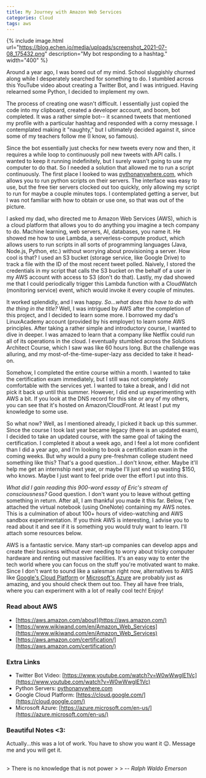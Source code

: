 ```yaml
---
title: My Journey with Amazon Web Services
categories: Cloud
tags: aws
---
```

{% include image.html url="https://blog.echen.io/media/uploads/screenshot_2021-07-08_175432.png" description="My bot responding to a hashtag." width="400" %}


Around a year ago, I was bored out of my mind. School sluggishly churned along while I desperately searched for something to do. I stumbled across this YouTube video about creating a Twitter Bot, and I was intrigued. Having relearned some Python, I decided to implement my own.

The process of creating one wasn't difficult. I essentially just copied the code into my clipboard, created a developer account, and boom, bot completed. It was a rather simple bot-- it scanned tweets that mentioned my profile with a particular hashtag and responded with a corny message. I contemplated making it "naughty," but I ultimately decided against it, since some of my teachers follow me (I know, so famous).

Since the bot essentially just checks for new tweets every now and then, it requires a while loop to continuously poll new tweets with API calls. I wanted to keep it running indefinitely, but I surely wasn't going to use my computer to do that. So I needed a solution that allowed me to run a script continuously. The first place I looked to was [pythonanywhere.com](https://www.pythonanywhere.com/), which allows you to run python scripts on their servers. The interface was easy to use, but the free tier servers clocked out too quickly, only allowing my script to run for maybe a couple minutes tops. I contemplated getting a server, but I was not familiar with how to obtain or use one, so that was out of the picture.

I asked my dad, who directed me to Amazon Web Services (AWS), which is a cloud platform that allows you to do anything you imagine a tech company to do. Machine learning, web servers, AI, databases, you name it. He showed me how to use Lambda, a serverless-compute product, which allows users to run scripts in all sorts of programming languages (Java, Node.js, Python, etc.) without worrying about provisioning a server. How cool is that? I used an S3 bucket (storage service, like Google Drive) to track a file with the ID of the most recent tweet polled. Naively, I stored the credentials in my script that calls the S3 bucket on the behalf of a user in my AWS account with access to S3 (don't do that). Lastly, my dad showed me that I could periodically trigger this Lambda function with a CloudWatch (monitoring service) event, which would invoke it every couple of minutes.

It worked splendidly, and I was happy. *So...what does this have to do with the thing in the title?* Well, I was intrigued by AWS after the completion of this project, and I decided to learn some more. I borrowed my dad's LinuxAcademy account (provided by his employer) to learn some AWS principles. After taking a rather simple and introductory course, I wanted to dive in deeper. I was amazed to learn that a company like Netflix could run all of its operations in the cloud. I eventually stumbled across the Solutions Architect Course, which I saw was like 60 hours long. But the challenge was alluring, and my most-of-the-time-super-lazy ass decided to take it head-on.

Somehow, I completed the entire course within a month. I wanted to take the certification exam immediately, but I still was not completely comfortable with the services yet. I wanted to take a break, and I did not pick it back up until this summer. However, I did end up experimenting with AWS a bit. If you look at the DNS record for this site or any of my others, you can see that it's hosted on Amazon/CloudFront. At least I put my knowledge to some use.

So what now? Well, as I mentioned already, I picked it back up this summer. Since the course I took last year became legacy (there is an updated exam), I decided to take an updated course, with the same goal of taking the certification. I completed it about a week ago, and I feel a lot more confident than I did a year ago, and I'm looking to book a certification exam in the coming weeks. But why would a puny pre-freshman college student need something like this? That's a good question...I don't know, either. Maybe it'll help me get an internship next year, or maybe I'll just end up wasting $150, who knows. Maybe I just want to feel pride over the effort I put into this.

*What did I gain reading this 900-word essay of Eric's stream of consciousness?* Good question. I don't want you to leave without getting something in return. After all, I am thankful you made it this far. Below, I've attached the virtual notebook (using OneNote) containing my AWS notes. This is a culmination of about 100+ hours of video-watching and AWS sandbox experimentation. If you think AWS is interesting, I advise you to read about it and see if it is something you would truly want to learn. I'll attach some resources below.

AWS is a fantastic service. Many start-up companies can develop apps and create their business without ever needing to worry about tricky computer hardware and renting out massive facilities. It's an easy way to enter the tech world where you can focus on the stuff you're motivated want to make. Since I don't want to sound like a salesman right now, alternatives to AWS like [Google's Cloud Platform](https://cloud.google.com/) or [Microsoft's Azure](https://azure.microsoft.com/en-us/) are probably just as amazing, and you should check them out too. They all have free trials, where you can experiment with a lot of really cool tech! Enjoy!

### Read about AWS

- [https://aws.amazon.com/about](https://aws.amazon.com/)
- [https://www.wikiwand.com/en/Amazon_Web_Services](https://www.wikiwand.com/en/Amazon_Web_Services)
- [https://aws.amazon.com/certification/](https://aws.amazon.com/certification/)

### Extra Links

- Twitter Bot Video: [https://www.youtube.com/watch?v=W0wWwglE1Vc](https://www.youtube.com/watch?v=W0wWwglE1Vc)
- Python Servers: [pythonanywhere.com](https://www.pythonanywhere.com/)
- Google Cloud Platform: [https://cloud.google.com/](https://cloud.google.com/)
- Microsoft Azure: [https://azure.microsoft.com/en-us/](https://azure.microsoft.com/en-us/)

### Beautiful Notes <3:

Actually...this was a lot of work. You have to show you want it 😉. Message me and you will get it.

<br>
> There is no knowledge that is not power
>
> -- <cite>Ralph Waldo Emerson</cite>